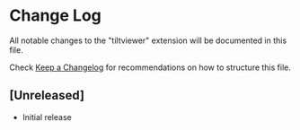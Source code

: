 # Change Log

All notable changes to the "tiltviewer" extension will be documented in this file.

Check [Keep a Changelog](http://keepachangelog.com/) for recommendations on how to structure this file.

## [Unreleased]

- Initial release
